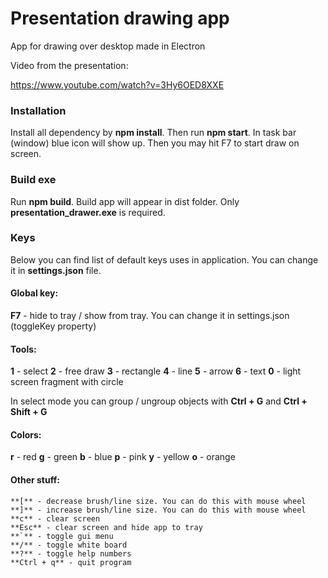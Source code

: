 # Presentation drawing app
App for drawing over desktop made in Electron

Video from the presentation:

https://www.youtube.com/watch?v=3Hy6OED8XXE

### Installation
Install all dependency by **npm install**. Then run **npm start**.
In task bar (window) blue icon will show up.
Then you may hit F7 to start draw on screen.

### Build exe
Run **npm build**. Build app will appear in dist folder. Only **presentation_drawer.exe** is required.

### Keys
Below you can find list of default keys uses in application. You can change it in <strong>settings.json</strong> file.

#### Global key:
**F7** - hide to tray / show from tray. You can change it in settings.json (toggleKey property)</li>


#### Tools:
**1** - select
**2** - free draw
**3** - rectangle
**4** - line
**5** - arrow
**6** - text
**0** - light screen fragment with circle

In select mode you can group / ungroup objects with **Ctrl + G** and **Ctrl + Shift  + G**

#### Colors:
**r** - red
**g** - green
**b** - blue
**p** - pink
**y** - yellow
**o** - orange


#### Other stuff:
    **[** - decrease brush/line size. You can do this with mouse wheel
    **]** - increase brush/line size. You can do this with mouse wheel
    **c** - clear screen
    **Esc** - clear screen and hide app to tray
    **`** - toggle gui menu
    **/** - toggle white board
    **?** - toggle help numbers
    **Ctrl + q** - quit program
